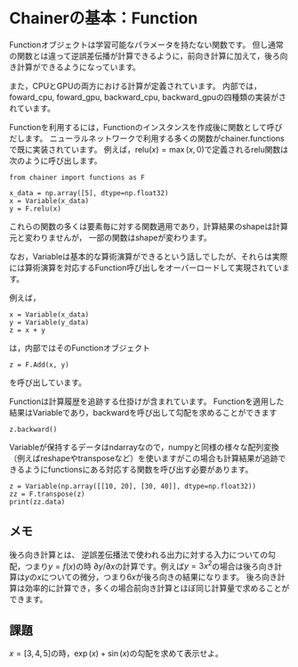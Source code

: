 # Chainerの基本：Function

Functionオブジェクトは学習可能なパラメータを持たない関数です。
但し通常の関数とは違って逆誤差伝播が計算できるように，前向き計算に加えて，後ろ向き計算ができるようになっています。

また，CPUとGPUの両方における計算が定義されています。
内部では，foward_cpu, foward_gpu, backward_cpu, backward_gpuの四種類の実装がされています。

Functionを利用するには，Functionのインスタンスを作成後に関数として呼びだします。
ニューラルネットワークで利用する多くの関数がchainer.functionsで既に実装されています。
例えば，$\mathrm{relu}(x) = \max(x, 0)$で定義されるrelu関数は次のように呼び出します。

```
from chainer import functions as F

x_data = np.array([5], dtype=np.float32)
x = Variable(x_data)
y = F.relu(x)
```

これらの関数の多くは要素毎に対する関数適用であり，計算結果のshapeは計算元と変わりませんが，
一部の関数はshapeが変わります。


なお，Variableは基本的な算術演算ができるという話しでしたが、それらは実際には算術演算を対応するFunction呼び出しをオーバーロードして実現されています。

例えば，

```
x = Variable(x_data)
y = Variable(y_data)
z = x + y
```

は，内部ではそのFunctionオブジェクト

```
z = F.Add(x, y)
```

を呼び出しています。

Functionは計算履歴を追跡する仕掛けが含まれています。
Functionを適用した結果はVariableであり，backwardを呼び出して勾配を求めることができます

```
z.backward()
```

Variableが保持するデータはndarrayなので，numpyと同様の様々な配列変換（例えばreshapeやtransposeなど）を使いますがこの場合も計算結果が追跡できるようにfunctionsにある対応する関数を呼び出す必要があります。

```
z = Variable(np.array([[10, 20], [30, 40]], dtype=np.float32))
zz = F.transpose(z)
print(zz.data)
```


## メモ

後ろ向き計算とは、 逆誤差伝播法で使われる出力に対する入力についての勾配，つまり$y = f(x)$の時 $\partial y / \partial x$の計算です。例えば$y=3x^2$の場合は後ろ向き計算は$y$の$x$についての微分，つまり$6x$が後ろ向きの結果になります。
後ろ向き計算は効率的に計算でき，多くの場合前向き計算とほぼ同じ計算量で求めることができます。

## 課題

$x=[3, 4, 5]$の時，$\exp(x)+\sin(x)$の勾配を求めて表示せよ。
